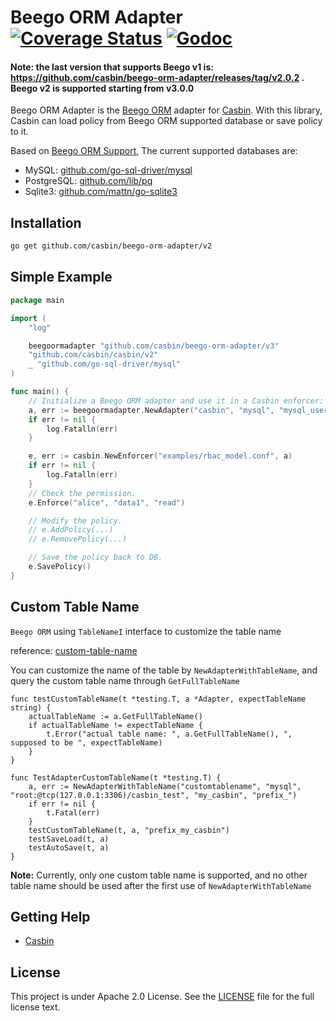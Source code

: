 Beego ORM Adapter [![Coverage Status](https://coveralls.io/repos/github/casbin/beego-orm-adapter/badge.svg?branch=master)](https://coveralls.io/github/casbin/beego-orm-adapter?branch=master) [![Godoc](https://godoc.org/github.com/casbin/beego-orm-adapter?status.svg)](https://godoc.org/github.com/casbin/beego-orm-adapter)
====

#### Note: the last version that supports Beego v1 is: https://github.com/casbin/beego-orm-adapter/releases/tag/v2.0.2 . Beego v2 is supported starting from v3.0.0

Beego ORM Adapter is the [Beego ORM](https://beego.me/docs/mvc/model/overview.md) adapter for [Casbin](https://github.com/casbin/casbin). With this library, Casbin can load policy from Beego ORM supported database or save policy to it.

Based on [Beego ORM Support](https://beego.me/docs/mvc/model/overview.md), The current supported databases are:

- MySQL: [github.com/go-sql-driver/mysql](https://github.com/go-sql-driver/mysql)
- PostgreSQL: [github.com/lib/pq](https://github.com/lib/pq)
- Sqlite3: [github.com/mattn/go-sqlite3](https://github.com/mattn/go-sqlite3)

## Installation
```bash
go get github.com/casbin/beego-orm-adapter/v2
```

## Simple Example

```go
package main

import (
    "log"

    beegoormadapter "github.com/casbin/beego-orm-adapter/v3"
    "github.com/casbin/casbin/v2"
    _ "github.com/go-sql-driver/mysql"
)

func main() {
    // Initialize a Beego ORM adapter and use it in a Casbin enforcer:
    a, err := beegoormadapter.NewAdapter("casbin", "mysql", "mysql_username:mysql_password@tcp(127.0.0.1:3306)/dbname") // Your driver and data source. 
    if err != nil {
        log.Fatalln(err)
    }

    e, err := casbin.NewEnforcer("examples/rbac_model.conf", a)
    if err != nil {
        log.Fatalln(err)
    }
    // Check the permission.
    e.Enforce("alice", "data1", "read")

    // Modify the policy.
    // e.AddPolicy(...)
    // e.RemovePolicy(...)

    // Save the policy back to DB.
    e.SavePolicy()
}
```

## Custom Table Name

`Beego ORM` using `TableNameI` interface to customize the table name

reference: [custom-table-name](https://github.com/beego/beedoc/blob/master/en-US/mvc/model/models.md#custom-table-name)

You can customize the name of the table by `NewAdapterWithTableName`, and query the custom table name through `GetFullTableName`

```golang
func testCustomTableName(t *testing.T, a *Adapter, expectTableName string) {
    actualTableName := a.GetFullTableName()
    if actualTableName != expectTableName {
        t.Error("actual table name: ", a.GetFullTableName(), ", supposed to be ", expectTableName)
    }
}

func TestAdapterCustomTableName(t *testing.T) {
    a, err := NewAdapterWithTableName("customtablename", "mysql", "root:@tcp(127.0.0.1:3306)/casbin_test", "my_casbin", "prefix_")
    if err != nil {
        t.Fatal(err)
    }
    testCustomTableName(t, a, "prefix_my_casbin")
    testSaveLoad(t, a)
    testAutoSave(t, a)
}
```

**Note:** Currently, only one custom table name is supported, 
and no other table name should be used after the first use of `NewAdapterWithTableName`



## Getting Help

- [Casbin](https://github.com/casbin/casbin)

## License

This project is under Apache 2.0 License. See the [LICENSE](LICENSE) file for the full license text.
